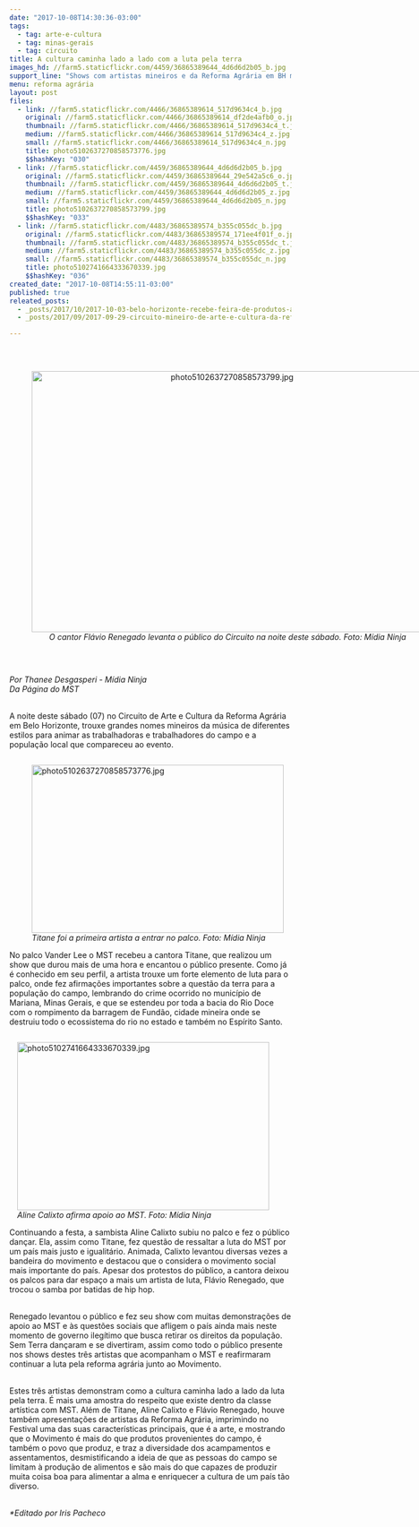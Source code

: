 ```yaml
---
date: "2017-10-08T14:30:36-03:00"
tags:
  - tag: arte-e-cultura
  - tag: minas-gerais
  - tag: circuito
title: A cultura caminha lado a lado com a luta pela terra
images_hd: //farm5.staticflickr.com/4459/36865389644_4d6d6d2b05_b.jpg
support_line: "Shows com artistas mineiros e da Reforma Agrária em BH mostram que a arte é necessária para a construção de uma outra sociedade. "
menu: reforma agrária
layout: post
files:
  - link: //farm5.staticflickr.com/4466/36865389614_517d9634c4_b.jpg
    original: //farm5.staticflickr.com/4466/36865389614_df2de4afb0_o.jpg
    thumbnail: //farm5.staticflickr.com/4466/36865389614_517d9634c4_t.jpg
    medium: //farm5.staticflickr.com/4466/36865389614_517d9634c4_z.jpg
    small: //farm5.staticflickr.com/4466/36865389614_517d9634c4_n.jpg
    title: photo5102637270858573776.jpg
    $$hashKey: "030"
  - link: //farm5.staticflickr.com/4459/36865389644_4d6d6d2b05_b.jpg
    original: //farm5.staticflickr.com/4459/36865389644_29e542a5c6_o.jpg
    thumbnail: //farm5.staticflickr.com/4459/36865389644_4d6d6d2b05_t.jpg
    medium: //farm5.staticflickr.com/4459/36865389644_4d6d6d2b05_z.jpg
    small: //farm5.staticflickr.com/4459/36865389644_4d6d6d2b05_n.jpg
    title: photo5102637270858573799.jpg
    $$hashKey: "033"
  - link: //farm5.staticflickr.com/4483/36865389574_b355c055dc_b.jpg
    original: //farm5.staticflickr.com/4483/36865389574_171ee4f01f_o.jpg
    thumbnail: //farm5.staticflickr.com/4483/36865389574_b355c055dc_t.jpg
    medium: //farm5.staticflickr.com/4483/36865389574_b355c055dc_z.jpg
    small: //farm5.staticflickr.com/4483/36865389574_b355c055dc_n.jpg
    title: photo5102741664333670339.jpg
    $$hashKey: "036"
created_date: "2017-10-08T14:55:11-03:00"
published: true
releated_posts:
  - _posts/2017/10/2017-10-03-belo-horizonte-recebe-feira-de-produtos-agroecologicos-arte-e-cultura.md
  - _posts/2017/09/2017-09-29-circuito-mineiro-de-arte-e-cultura-da-reforma-agraria-chega-a-belo-horizonte.md

---
```

<p>&nbsp;</p>

<div style="text-align:center">
<figure class="image" style="display:inline-block"><img alt="photo5102637270858573799.jpg" height="466" src="//farm5.staticflickr.com/4459/36865389644_4d6d6d2b05_b.jpg" width="700" />
<figcaption><em>O cantor Fl&aacute;vio Renegado levanta o p&uacute;blico do Circuito na noite deste s&aacute;bado. Foto: M&iacute;dia Ninja</em></figcaption>
</figure>
</div>

<p>&nbsp;</p>

<p><em>Por Thanee Desgasperi - M&iacute;dia Ninja<br />
Da P&aacute;gina do MST</em></p>

<p><br />
A noite deste s&aacute;bado (07) no Circuito de Arte e Cultura da Reforma Agr&aacute;ria em Belo Horizonte, trouxe grandes nomes mineiros da m&uacute;sica de diferentes estilos para animar as trabalhadoras e trabalhadores do campo e a popula&ccedil;&atilde;o local que compareceu ao evento.&nbsp;</p>

<figure class="image" style="float:left"><img alt="photo5102637270858573776.jpg" height="300" src="//farm5.staticflickr.com/4466/36865389614_517d9634c4_b.jpg" width="450" />
<figcaption><em>Titane foi a primeira artista a entrar no palco. Foto: M&iacute;dia Ninja</em></figcaption>
</figure>

<p><br />
No palco Vander Lee o MST recebeu a cantora Titane, que realizou um show que durou mais de uma hora e encantou o p&uacute;blico presente. Como j&aacute; &eacute; conhecido em seu perfil, a artista trouxe um forte elemento de luta para o palco, onde fez afirma&ccedil;&otilde;es importantes sobre a quest&atilde;o da terra para a popula&ccedil;&atilde;o do campo, lembrando do crime ocorrido no munic&iacute;pio de Mariana, Minas Gerais, e que se estendeu por toda a bacia do Rio Doce com o rompimento da barragem de Fund&atilde;o, cidade mineira onde se destruiu todo o ecossistema do rio no estado e tamb&eacute;m no Esp&iacute;rito Santo.&nbsp;</p>

<figure class="image" style="float:right"><img alt="photo5102741664333670339.jpg" height="300" src="//farm5.staticflickr.com/4483/36865389574_b355c055dc_b.jpg" width="450" />
<figcaption><em>Aline Calixto afirma apoio ao MST. Foto: M&iacute;dia Ninja</em></figcaption>
</figure>

<p><br />
Continuando a festa, a sambista Aline Calixto subiu no palco e fez o p&uacute;blico dan&ccedil;ar. Ela, assim como Titane, fez quest&atilde;o de ressaltar a luta do MST por um pa&iacute;s mais justo e igualit&aacute;rio. Animada, Calixto levantou diversas vezes a bandeira do movimento e destacou que o considera o movimento social mais importante do pa&iacute;s. Apesar dos protestos do p&uacute;blico, a cantora deixou os palcos para dar espa&ccedil;o a mais um artista de luta, Fl&aacute;vio Renegado, que trocou o samba por batidas de hip hop.&nbsp;</p>

<p><br />
Renegado levantou o p&uacute;blico e fez seu show com muitas demonstra&ccedil;&otilde;es de apoio ao MST e &agrave;s quest&otilde;es sociais que afligem o pa&iacute;s ainda mais neste momento de governo ileg&iacute;timo que busca retirar os direitos da popula&ccedil;&atilde;o. Sem Terra dan&ccedil;aram e se divertiram, assim como todo o p&uacute;blico presente nos shows destes tr&ecirc;s artistas que acompanham o MST e reafirmaram continuar a luta pela reforma agr&aacute;ria junto ao Movimento.</p>

<p><br />
Estes tr&ecirc;s artistas demonstram como a cultura caminha lado a lado da luta pela terra. &Eacute; mais uma amostra do respeito que existe dentro da classe art&iacute;stica com MST. Al&eacute;m de Titane, Aline Calixto e Fl&aacute;vio Renegado, houve tamb&eacute;m apresenta&ccedil;&otilde;es de artistas da Reforma Agr&aacute;ria, imprimindo no Festival uma das suas caracter&iacute;sticas principais, que &eacute; a arte, e mostrando que o Movimento &eacute; mais do que produtos provenientes do campo, &eacute; tamb&eacute;m o povo que produz, e traz a diversidade dos acampamentos e assentamentos, desmistificando a ideia de que as pessoas do campo se limitam &agrave; produ&ccedil;&atilde;o de alimentos e s&atilde;o mais do que capazes de produzir muita coisa boa para alimentar a alma e enriquecer a cultura de um pa&iacute;s t&atilde;o diverso.&nbsp;</p>

<p><br />
<em>*Editado por Iris Pacheco</em></p>
